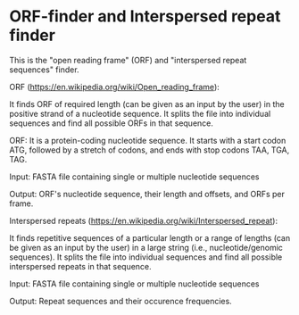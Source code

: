 # ORF-finder and Interspersed repeat finder

This is the "open reading frame" (ORF) and "interspersed repeat sequences" finder. 




ORF (https://en.wikipedia.org/wiki/Open_reading_frame): 

It finds ORF of required length (can be given as an input by the user) in the positive strand of a nucleotide sequence.
It splits the file into individual sequences and find all possible ORFs in that sequence. 

ORF: It is a protein-coding nucleotide sequence. It starts with a start codon ATG, followed by a stretch of codons,
and ends with stop codons TAA, TGA, TAG. 

Input: FASTA file containing single or multiple nucleotide sequences 

Output: ORF's nucleotide sequence, their length and offsets, and ORFs per frame. 







Interspersed repeats (https://en.wikipedia.org/wiki/Interspersed_repeat):

It finds repetitive sequences of a particular length or a range of lengths (can be given as an input by the user) in a large string (i.e., nucleotide/genomic sequences).
It splits the file into individual sequences and find all possible interspersed repeats in that sequence. 

Input: FASTA file containing single or multiple nucleotide sequences 

Output: Repeat sequences and their occurence frequencies.







